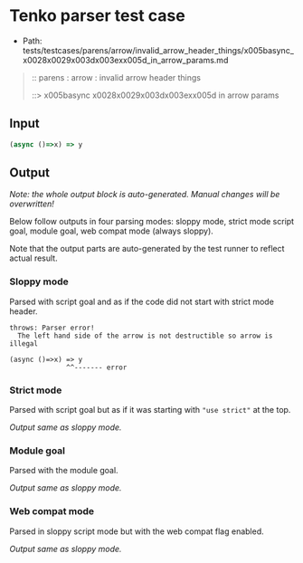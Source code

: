# Tenko parser test case

- Path: tests/testcases/parens/arrow/invalid_arrow_header_things/x005basync_x0028x0029x003dx003exx005d_in_arrow_params.md

> :: parens : arrow : invalid arrow header things
>
> ::> x005basync x0028x0029x003dx003exx005d in arrow params

## Input


`````js
(async ()=>x) => y
`````

## Output

_Note: the whole output block is auto-generated. Manual changes will be overwritten!_

Below follow outputs in four parsing modes: sloppy mode, strict mode script goal, module goal, web compat mode (always sloppy).

Note that the output parts are auto-generated by the test runner to reflect actual result.

### Sloppy mode

Parsed with script goal and as if the code did not start with strict mode header.

`````
throws: Parser error!
  The left hand side of the arrow is not destructible so arrow is illegal

(async ()=>x) => y
              ^^------- error
`````

### Strict mode

Parsed with script goal but as if it was starting with `"use strict"` at the top.

_Output same as sloppy mode._

### Module goal

Parsed with the module goal.

_Output same as sloppy mode._

### Web compat mode

Parsed in sloppy script mode but with the web compat flag enabled.

_Output same as sloppy mode._
